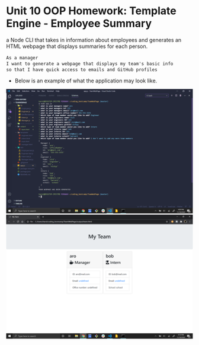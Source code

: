 # Unit 10 OOP Homework: Template Engine - Employee Summary

a Node CLI that takes in information about employees and generates an HTML webpage that displays summaries for each person. 

```
As a manager
I want to generate a webpage that displays my team's basic info
so that I have quick access to emails and GitHub profiles
```

* Below is an example of what the application may look like.

<img src="assets\Screenshot (86).png" alt="screenshot">

<img src="assets\Screenshot (87).png" alt="screenshot">
